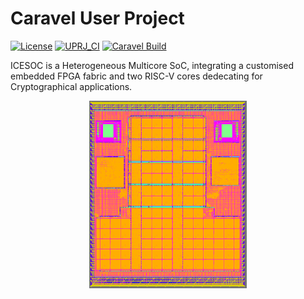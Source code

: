 # Caravel User Project

[![License](https://img.shields.io/badge/License-Apache%202.0-blue.svg)](https://opensource.org/licenses/Apache-2.0) [![UPRJ_CI](https://github.com/efabless/caravel_project_example/actions/workflows/user_project_ci.yml/badge.svg)](https://github.com/efabless/caravel_project_example/actions/workflows/user_project_ci.yml) [![Caravel Build](https://github.com/efabless/caravel_project_example/actions/workflows/caravel_build.yml/badge.svg)](https://github.com/efabless/caravel_project_example/actions/workflows/caravel_build.yml)

ICESOC is a Heterogeneous Multicore SoC, integrating a customised embedded FPGA fabric and two RISC-V cores dedecating for Cryptographical applications. 

   <p align="center">
   <img src="./docs/source/ICESOC.png" width="50%" height="50%">
   </p>


